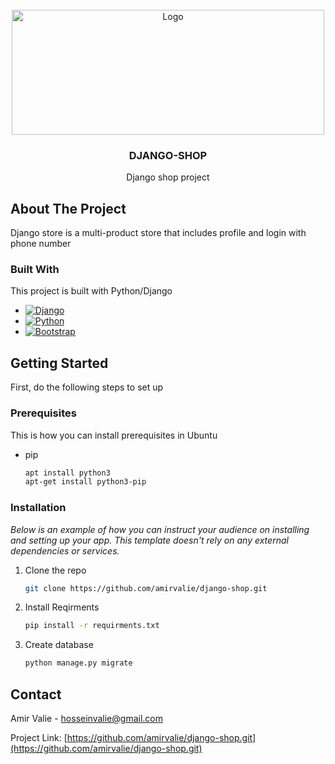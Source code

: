 
<!-- PROJECT LOGO -->
<br />
<div align="center">
    <img src="https://static.djangoproject.com/img/logos/django-logo-positive.png" alt="Logo" width="500" height="200">
    <h3 align="center">DJANGO-SHOP</h3>

  <p align="center">
    Django shop project
  </p>
</div>


<!-- ABOUT THE PROJECT -->
## About The Project

Django store is a multi-product store that includes profile and login with phone number

### Built With

This project is built with Python/Django
* [![Django][Django.io]][Django-url]
* [![Python][Python.io]][Python-url]
* [![Bootstrap][Bootstrap.com]][Bootstrap-url]

<!-- GETTING STARTED -->
## Getting Started
First, do the following steps to set up
### Prerequisites

This is how you can install prerequisites in Ubuntu
* pip
  ```sh
  apt install python3
  apt-get install python3-pip
  ```

### Installation

_Below is an example of how you can instruct your audience on installing and setting up your app. This template doesn't rely on any external dependencies or services._

1. Clone the repo
   ```sh
   git clone https://github.com/amirvalie/django-shop.git
   ```
3. Install Reqirments
   ```sh
   pip install -r requirments.txt
   ```
4. Create database
   ```sh
   python manage.py migrate
   ```


<!-- CONTACT -->
## Contact

Amir Valie  - hosseinvalie@gmail.com

Project Link: [https://github.com/amirvalie/django-shop.git](https://github.com/amirvalie/django-shop.git)


<!-- MARKDOWN LINKS & IMAGES -->
[product-screenshot]: images/screenshot.png
[Bootstrap.com]: https://img.shields.io/badge/Bootstrap-Bootstrap%20framework-blueviolet
[Bootstrap-url]: https://getbootstrap.com
[JQuery.com]: https://img.shields.io/badge/jQuery-0769AD?style=for-the-badge&logo=jquery&logoColor=white
[JQuery-url]: https://jquery.com 
[Django.io]:https://img.shields.io/badge/Django-Django%20framework-green
[Django-url]:https://www.djangoproject.com/start/
[python.io]:https://img.shields.io/badge/Python-Python%20programming%20language-yellowgreen
[python-url]:https://www.python.org/
